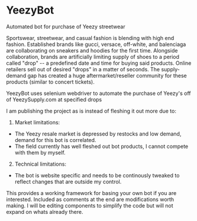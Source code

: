 # YeezyBot

Automated bot for purchase of Yeezy streetwear


Sportswear, streetwear, and casual fashion is blending with high end fashion. 
Established brands like gucci, versace, off-white, and balenciaga are collaborating on sneakers and hoodies for the first time.
Alongside collaboration, brands are artificially limiting supply of shoes to a period called "drop" -- a predefined date and time for buying said products.
Online retailers sell out of desired "drops" in a matter of seconds. 
The supply-demand gap has created a huge aftermarket/reseller community for these products (similar to concert tickets).


YeezyBot uses selenium webdriver to automate the purchase of Yeezy's off of YeezySupply.com at specified drops

I am publishing the project as is instead of fleshing it out more due to:

1. Market limitations:
  - The Yeezy resale market is depressed by restocks and low demand, demand for this bot is correlated.
  - The field currently has well fleshed out bot products, I cannot compete with them by myself. 
  
2. Technical limitations:
  - The bot is website specific and needs to be continously tweaked to reflect changes that are outside my control.
  
  
This provides a working framework for basing your own bot if you are interested. Included as comments at the end are modifications worth making.
I will be editing components to simplify the code but will not expand on whats already there.

